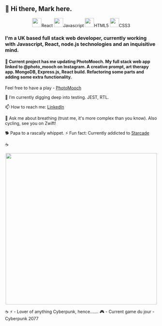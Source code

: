 
## 👋 Hi there, Mark here.
<p align="center">
 <code><img height="30" src="https://raw.githubusercontent.com/dereknguyen269/dereknguyen269/master/images/reactjs.png"></code>React
 <code><img height="30" src="https://raw.githubusercontent.com/dereknguyen269/dereknguyen269/master/images/js.png"></code>Javascript
 <code><img height="30" src="https://raw.githubusercontent.com/dereknguyen269/dereknguyen269/master/images/html.png"></code>HTML5
 <code><img height="30" src="https://raw.githubusercontent.com/dereknguyen269/dereknguyen269/master/images/css3.png"></code>CSS3
</p>
  
### I'm a UK based full stack web developer, currently working with Javascript, React, node.js technologies and an inquisitive mind.

#### 🔭 Current project has me updating PhotoMooch. My full stack web app linked to @photo_mooch on Instagram. A creative prompt, art therapy app. MongoDB, Express.js, React build. Refactoring some parts and adding some extra functionality. 
Feel free to have a play - <a href="https://photomooch.onrender.com/">PhotoMooch</a>

🌱 I’m currently digging deep into testing. JEST, RTL. 

📫 How to reach me: [LinkedIn](https://www.linkedin.com/in/mark-ivkovic-68822474/)

💬 Ask me about breathing (trust me, it's more complex than you know). Also cycling, see you on Zwift!

🐕 Papa to a rascally whippet. 
⚡ Fun fact: Currently addicted to [Starcade](https://www.youtube.com/@starcade6611)

☕️
<p align="center">
  <img src="https://images.unsplash.com/photo-1515335352276-2fa88c590bb3?ixlib=rb-4.0.3&ixid=MnwxMjA3fDB8MHxwaG90by1wYWdlfHx8fGVufDB8fHx8&auto=format&fit=crop&w=687&q=80" height="500px">
</p>
☕️
⚡ - Lover of anything Cyberpunk, hence.......
🎮 - Current game du jour - Cyberpunk 2077


<!--
**whippet-code/whippet-code** is a ✨ _special_ ✨ repository because its `README.md` (this file) appears on your GitHub profile.

Here are some ideas to get you started:

- 🔭 I’m currently working on ...
- 🌱 I’m currently learning ...
- 👯 I’m looking to collaborate on ...
- 🤔 I’m looking for help with ...
- 💬 Ask me about ...
- 📫 How to reach me: ...
- 😄 Pronouns: ...
- ⚡ Fun fact: ...
-->

